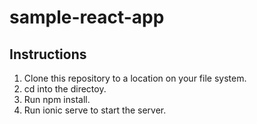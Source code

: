 # sample-react-app

## Instructions

1. Clone this repository to a location on your file system.
2. cd into the directoy.
3. Run npm install.
4. Run ionic serve to start the server.
